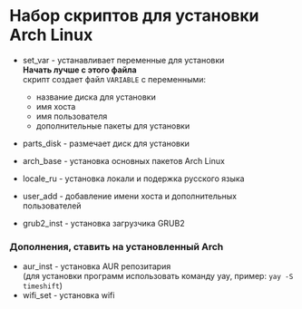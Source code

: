 # Набор скриптов для установки Arch Linux

- set_var - устанавливает переменные для установки  
  __Начать лучше с этого файла__  
  скрипт создает файл `VARIABLE` с переменными:
  - название диска для установки
  - имя хоста
  - имя пользователя
  - дополнительные пакеты для установки
  
- parts_disk  - размечает диск для установки
- arch_base   - установка основных пакетов Arch Linux
- locale_ru   - установка локали и подержка русского языка
- user_add    - добавлениe имени хоста и дополнительных пользователей
- grub2_inst  - установка загрузчика GRUB2

### Дополнения, ставить на установленный Arch
- aur_inst - установка AUR репозитария  
  (для установки программ использовать команду yay, пример: `yay -S timeshift`)
- wifi_set - установка wifi